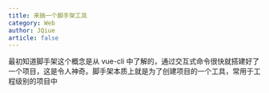 ```yaml
---
title: 来搞一个脚手架工具
category: Web
author: JQiue
article: false
---
```


最初知道脚手架这个概念是从 vue-cli 中了解的，通过交互式命令很快就搭建好了一个项目，这是令人神奇。脚手架本质上就是为了创建项目的一个工具，常用于工程级别的项目中

<!-- to be update -->